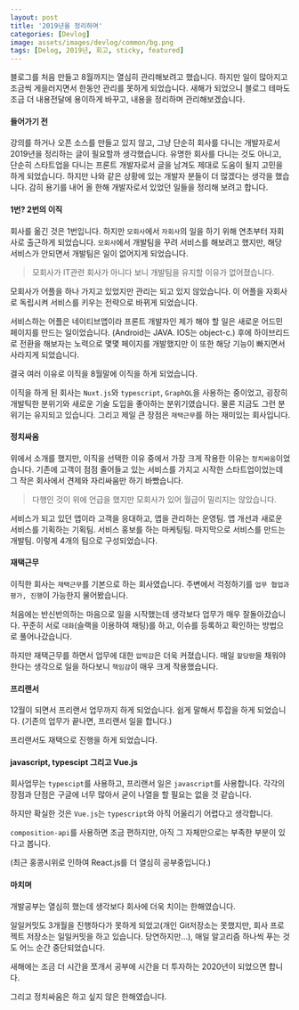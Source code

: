 ```yaml
---
layout: post
title: '2019년을 정리하며'
categories: [Devlog]
image: assets/images/devlog/common/bg.png
tags: [Delog, 2019년, 회고, sticky, featured]
---
```


블로그를 처음 만들고 8월까지는 열심히 관리해보려고 했습니다. 하지만 일이 많아지고 조금씩 게을러지면서 한동안 관리를 못하게 되었습니다. 새해가 되었으니 블로그 테마도 조금 더 내용전달에 용이하게 바꾸고, 내용을 정리하며 관리해보겠습니다.

#### 들어가기 전

강의를 하거나 오픈 소스를 만들고 있지 않고, 그냥 단순히 회사를 다니는 개발자로서 2019년을 정리하는 글이 필요할까 생각했습니다. 유명한 회사를 다니는 것도 아니고, 단순히 스타트업을 다니는 프론트 개발자로서 글을 남겨도 제대로 도움이 될지 고민을 하게 되었습니다. 하지만 나와 같은 상황에 있는 개발자 분들이 더 많겠다는 생각을 했습니다. 감히 용기를 내어 올 한해 개발자로서 있었던 일들을 정리해 보려고 합니다.

#### 1번? 2번의 이직

회사를 옮긴 것은 1번입니다. 하지만 `모회사`에서 `자회사`의 일을 하기 위해 연초부터 자회사로 출근하게 되었습니다. `모회사`에서 개발팀을 꾸려 서비스를 해보려고 했지만, 해당 서비스가 안되면서 개발팀은 일이 없어지게 되었습니다.

> 모회사가 IT관련 회사가 아니다 보니 개발팀을 유지할 이유가 없어졌습니다.

모회사가 어플을 하나 가지고 있었지만 관리는 되고 있지 않았습니다. 이 어플을 자회사로 독립시켜 서비스를 키우는 전략으로 바뀌게 되었습니다.

서비스하는 어플은 네이티브앱이라 프론트 개발자인 제가 해야 할 일은 새로운 어드민 페이지를 만드는 일이었습니다. (Android는 JAVA. IOS는 object-c.) 후에 하이브리드로 전환을 해보자는 노력으로 몇몇 페이지를 개발했지만 이 또한 해당 기능이 빠지면서 사라지게 되었습니다.

결국 여러 이유로 이직을 8월말에 이직을 하게 되었습니다.

이직을 하게 된 회사는 `Nuxt.js`와 `typescript`, `GraphQL`을 사용하는 중이었고, 굉장히 개발틱한 분위기와 새로운 기술 도입을 좋아하는 분위기였습니다. 물론 지금도 그런 분위기는 유지되고 있습니다. 그리고 제일 큰 장점은 `재택근무`를 하는 재미있는 회사입니다.

#### 정치싸움

위에서 소개를 했지만, 이직을 선택한 이유 중에서 가장 크게 작용한 이유는 `정치싸움`이었습니다. 기존에 고객이 점점 줄어들고 있는 서비스를 가지고 시작한 스타트업이었는데 그 작은 회사에서 견제와 자리싸움만 하기 바빴습니다.

> 다행인 것이 위에 언급을 했지만 모회사가 있어 월급이 밀리지는 않았습니다.

서비스가 되고 있던 앱이라 고객을 응대하고, 앱을 관리하는 운영팀. 앱 개선과 새로운 서비스를 기획하는 기획팀. 서비스 홍보를 하는 마케팅팀. 마지막으로 서비스를 만드는 개발팀. 이렇게 4개의 팀으로 구성되었습니다.

#### 재택근무

이직한 회사는 `재택근무`를 기본으로 하는 회사였습니다. 주변에서 걱정하기를 `업무 협업과 평가, 진행`이 가능한지 물어봤습니다.

처음에는 반신반의하는 마음으로 일을 시작했는데 생각보다 업무가 매우 잘돌아갔습니다. 꾸준히 서로 `대화`(슬랙을 이용하여 채팅)를 하고, 이슈를 등록하고 확인하는 방법으로 풀어나갔습니다.

하지만 재택근무를 하면서 업무에 대한 `압박감`은 더욱 커졌습니다. 매일 `할당량`을 채워야 한다는 생각으로 일을 하다보니 `책임감`이 매우 크게 작용했습니다.

#### 프리랜서

12월이 되면서 프리랜서 업무까지 하게 되었습니다. 쉽게 말해서 투잡을 하게 되었습니다. (기존의 업무가 끝나면, 프리랜서 일을 합니다.)

프리랜서도 재택으로 진행을 하게 되었습니다.

#### javascript, typescipt 그리고 Vue.js

회사업무는 `typescipt`를 사용하고, 프리랜서 일은 `javascript`를 사용합니다. 각각의 장점과 단점은 구글에 너무 많아서 굳이 나열을 할 필요는 없을 것 같습니다.

하지만 확실한 것은 `Vue.js`는 `typescript`와 아직 어울리기 어렵다고 생각합니다.

`composition-api`를 사용하면 조금 편하지만, 아직 그 자체만으로는 부족한 부분이 있다고 봅니다.

(최근 홍콩시위로 인하여 React.js를 더 열심히 공부중입니다.)

#### 마치며

개발공부는 열심히 했는데 생각보다 회사에 더욱 치이는 한해였습니다.

일일커밋도 3개월을 진행하다가 못하게 되었고(개인 Git저장소는 못했지만, 회사 프로젝트 저장소는 일일커밋을 하고 있습니다. 당연하지만...), 매일 알고리즘 하나씩 푸는 것도 어느 순간 중단되었습니다.

새해에는 조금 더 시간을 쪼개서 공부에 시간을 더 투자하는 2020년이 되었으면 합니다.

그리고 정치싸움은 하고 싶지 않은 한해였습니다.
